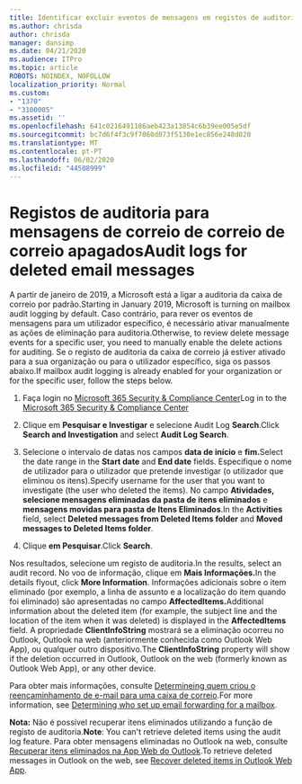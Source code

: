 ```yaml
---
title: Identificar excluir eventos de mensagens em registos de auditoria
ms.author: chrisda
author: chrisda
manager: dansimp
ms.date: 04/21/2020
ms.audience: ITPro
ms.topic: article
ROBOTS: NOINDEX, NOFOLLOW
localization_priority: Normal
ms.custom:
- "1370"
- "3100005"
ms.assetid: ''
ms.openlocfilehash: 641c0216491186aeb423a13854c6b39ee005e5df
ms.sourcegitcommit: bc7d6f4f3c9f7060d073f5130e1ec856e248d020
ms.translationtype: MT
ms.contentlocale: pt-PT
ms.lasthandoff: 06/02/2020
ms.locfileid: "44508999"
---
```

# <a name="audit-logs-for-deleted-email-messages"></a><span data-ttu-id="c5a4c-102">Registos de auditoria para mensagens de correio de correio de correio apagados</span><span class="sxs-lookup"><span data-stu-id="c5a4c-102">Audit logs for deleted email messages</span></span>

<span data-ttu-id="c5a4c-103">A partir de janeiro de 2019, a Microsoft está a ligar a auditoria da caixa de correio por padrão.</span><span class="sxs-lookup"><span data-stu-id="c5a4c-103">Starting in January 2019, Microsoft is turning on mailbox audit logging by default.</span></span> <span data-ttu-id="c5a4c-104">Caso contrário, para rever os eventos de mensagens para um utilizador específico, é necessário ativar manualmente as ações de eliminação para auditoria.</span><span class="sxs-lookup"><span data-stu-id="c5a4c-104">Otherwise, to review delete message events for a specific user, you need to manually enable the delete actions for auditing.</span></span> <span data-ttu-id="c5a4c-105">Se o registo de auditoria da caixa de correio já estiver ativado para a sua organização ou para o utilizador específico, siga os passos abaixo.</span><span class="sxs-lookup"><span data-stu-id="c5a4c-105">If mailbox audit logging is already enabled for your organization or for the specific user, follow the steps below.</span></span>

1. <span data-ttu-id="c5a4c-106">Faça login no [Microsoft 365 Security & Compliance Center](https://protection.office.com/)</span><span class="sxs-lookup"><span data-stu-id="c5a4c-106">Log in to the [Microsoft 365 Security & Compliance Center](https://protection.office.com/)</span></span>

2. <span data-ttu-id="c5a4c-107">Clique em **Pesquisar e Investigar** e selecione Audit Log **Search**.</span><span class="sxs-lookup"><span data-stu-id="c5a4c-107">Click **Search and Investigation** and select **Audit Log Search**.</span></span>

3. <span data-ttu-id="c5a4c-108">Selecione o intervalo de datas nos campos **data de início** e **fim.**</span><span class="sxs-lookup"><span data-stu-id="c5a4c-108">Select the date range in the **Start date** and **End date** fields.</span></span> <span data-ttu-id="c5a4c-109">Especifique o nome de utilizador para o utilizador que pretende investigar (o utilizador que eliminou os itens).</span><span class="sxs-lookup"><span data-stu-id="c5a4c-109">Specify username for the user that you want to investigate (the user who deleted the items).</span></span> <span data-ttu-id="c5a4c-110">No campo **Atividades,** **selecione mensagens eliminadas da pasta de itens eliminados** e **mensagens movidas para pasta de Itens Eliminados**.</span><span class="sxs-lookup"><span data-stu-id="c5a4c-110">In the **Activities** field, select **Deleted messages from Deleted Items folder** and **Moved messages to Deleted Items folder**.</span></span>

4. <span data-ttu-id="c5a4c-111">Clique **em Pesquisar**.</span><span class="sxs-lookup"><span data-stu-id="c5a4c-111">Click **Search**.</span></span>

<span data-ttu-id="c5a4c-112">Nos resultados, selecione um registo de auditoria.</span><span class="sxs-lookup"><span data-stu-id="c5a4c-112">In the results, select an audit record.</span></span> <span data-ttu-id="c5a4c-113">No voo de informação, clique em **Mais Informações.**</span><span class="sxs-lookup"><span data-stu-id="c5a4c-113">In the details flyout, click **More Information**.</span></span> <span data-ttu-id="c5a4c-114">Informações adicionais sobre o item eliminado (por exemplo, a linha de assunto e a localização do item quando foi eliminado) são apresentadas no campo **AffectedItems.**</span><span class="sxs-lookup"><span data-stu-id="c5a4c-114">Additional information about the deleted item (for example, the subject line and the location of the item when it was deleted) is displayed in the **AffectedItems** field.</span></span> <span data-ttu-id="c5a4c-115">A propriedade **ClientInfoString** mostrará se a eliminação ocorreu no Outlook, Outlook na web (anteriormente conhecida como Outlook Web App), ou qualquer outro dispositivo.</span><span class="sxs-lookup"><span data-stu-id="c5a4c-115">The **ClientInfoString** property will show if the deletion occurred in Outlook, Outlook on the web (formerly known as Outlook Web App), or any other device.</span></span>

<span data-ttu-id="c5a4c-116">Para obter mais informações, consulte [Determineing quem criou o reencaminhamento de e-mail para uma caixa de correio](https://docs.microsoft.com/microsoft-365/compliance/auditing-troubleshooting-scenarios#determine-if-a-user-deleted-email-items).</span><span class="sxs-lookup"><span data-stu-id="c5a4c-116">For more information, see [Determining who set up email forwarding for a mailbox](https://docs.microsoft.com/microsoft-365/compliance/auditing-troubleshooting-scenarios#determine-if-a-user-deleted-email-items).</span></span>

<span data-ttu-id="c5a4c-117">**Nota:** Não é possível recuperar itens eliminados utilizando a função de registo de auditoria.</span><span class="sxs-lookup"><span data-stu-id="c5a4c-117">**Note**: You can't retrieve deleted items using the audit log feature.</span></span> <span data-ttu-id="c5a4c-118">Para obter mensagens eliminadas no Outlook na web, consulte [Recuperar itens eliminados na App Web do Outlook](https://support.office.com/article/C3D8FC15-EEEF-4F1C-81DF-E27964B7EDD4).</span><span class="sxs-lookup"><span data-stu-id="c5a4c-118">To retrieve deleted messages in Outlook on the web, see [Recover deleted items in Outlook Web App](https://support.office.com/article/C3D8FC15-EEEF-4F1C-81DF-E27964B7EDD4).</span></span>
